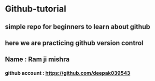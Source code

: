 # Github-tutorial
## simple repo for beginners to learn about github


## here we are practicing github version control


## Name : Ram ji mishra
### github account : https://github.com/deepak039543